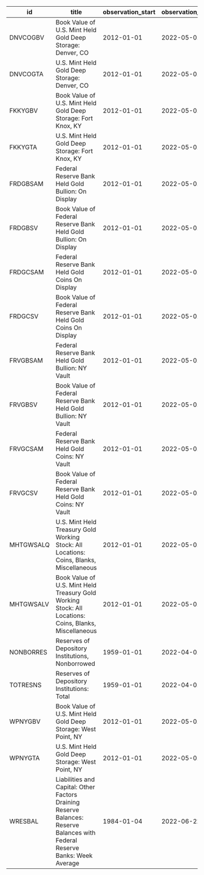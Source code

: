 | id        | title                                                                                                                       | observation_start   | observation_end   |
|-----------|-----------------------------------------------------------------------------------------------------------------------------|---------------------|-------------------|
| DNVCOGBV  | Book Value of U.S. Mint Held Gold Deep Storage: Denver, CO                                                                  | 2012-01-01          | 2022-05-01        |
| DNVCOGTA  | U.S. Mint Held Gold Deep Storage: Denver, CO                                                                                | 2012-01-01          | 2022-05-01        |
| FKKYGBV   | Book Value of U.S. Mint Held Gold Deep Storage: Fort Knox, KY                                                               | 2012-01-01          | 2022-05-01        |
| FKKYGTA   | U.S. Mint Held Gold Deep Storage: Fort Knox, KY                                                                             | 2012-01-01          | 2022-05-01        |
| FRDGBSAM  | Federal Reserve Bank Held Gold Bullion: On Display                                                                          | 2012-01-01          | 2022-05-01        |
| FRDGBSV   | Book Value of Federal Reserve Bank Held Gold Bullion: On Display                                                            | 2012-01-01          | 2022-05-01        |
| FRDGCSAM  | Federal Reserve Bank Held Gold Coins On Display                                                                             | 2012-01-01          | 2022-05-01        |
| FRDGCSV   | Book Value of Federal Reserve Bank Held Gold Coins On Display                                                               | 2012-01-01          | 2022-05-01        |
| FRVGBSAM  | Federal Reserve Bank Held Gold Bullion: NY Vault                                                                            | 2012-01-01          | 2022-05-01        |
| FRVGBSV   | Book Value of Federal Reserve Bank Held Gold Bullion: NY Vault                                                              | 2012-01-01          | 2022-05-01        |
| FRVGCSAM  | Federal Reserve Bank Held Gold Coins: NY Vault                                                                              | 2012-01-01          | 2022-05-01        |
| FRVGCSV   | Book Value of Federal Reserve Bank Held Gold Coins: NY Vault                                                                | 2012-01-01          | 2022-05-01        |
| MHTGWSALQ | U.S. Mint Held Treasury Gold Working Stock: All Locations: Coins, Blanks, Miscellaneous                                     | 2012-01-01          | 2022-05-01        |
| MHTGWSALV | Book Value of U.S. Mint Held Treasury Gold Working Stock: All Locations: Coins, Blanks, Miscellaneous                       | 2012-01-01          | 2022-05-01        |
| NONBORRES | Reserves of Depository Institutions, Nonborrowed                                                                            | 1959-01-01          | 2022-04-01        |
| TOTRESNS  | Reserves of Depository Institutions: Total                                                                                  | 1959-01-01          | 2022-04-01        |
| WPNYGBV   | Book Value of U.S. Mint Held Gold Deep Storage: West Point, NY                                                              | 2012-01-01          | 2022-05-01        |
| WPNYGTA   | U.S. Mint Held Gold Deep Storage: West Point, NY                                                                            | 2012-01-01          | 2022-05-01        |
| WRESBAL   | Liabilities and Capital: Other Factors Draining Reserve Balances: Reserve Balances with Federal Reserve Banks: Week Average | 1984-01-04          | 2022-06-22        |